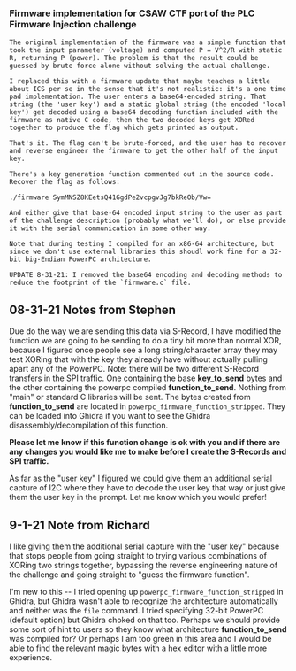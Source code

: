 
### Firmware implementation for CSAW CTF port of the PLC Firmware Injection challenge

    The original implementation of the firmware was a simple function that took the input parameter (voltage) and computed P = V^2/R with static R, returning P (power). The problem is that the result could be guessed by brute force alone without solving the actual challenge.

    I replaced this with a firmware update that maybe teaches a little about ICS per se in the sense that it's not realistic: it's a one time pad implementation. The user enters a base64-encoded string. That string (the 'user key') and a static global string (the encoded 'local key') get decoded using a base64 decoding function included with the firmware as native C code, then the two decoded keys get XORed together to produce the flag which gets printed as output. 

    That's it. The flag can't be brute-forced, and the user has to recover and reverse engineer the firmware to get the other half of the input key. 

    There's a key generation function commented out in the source code. Recover the flag as follows:

    ./firmware SymMNSZ8KEetsQ41GgdPe2vcpgvJg7bkReOb/Vw=

    And either give that base-64 encoded input string to the user as part of the challenge description (probably what we'll do), or else provide it with the serial communication in some other way. 

    Note that during testing I compiled for an x86-64 architecture, but since we don't use external libraries this shoudl work fine for a 32-bit big-Endian PowerPC architecture. 

    UPDATE 8-31-21: I removed the base64 encoding and decoding methods to reduce the footprint of the `firmware.c` file.

## 08-31-21 Notes from Stephen

Due do the way we are sending this data via S-Record, I have modified the function we are going to be sending to do a tiny bit more than normal XOR, because I figured once people see a long string/character array they may test XORing that with the key they already have without actually pulling apart any of the PowerPC. Note: there will be two different S-Record transfers in the SPI traffic. One containing the base **key_to_send** bytes and the other containing the powerpc compiled **function_to_send**. Nothing from "main" or standard C libraries will be sent. The bytes created from **function_to_send** are located in `powerpc_firmware_function_stripped`. They can be loaded into Ghidra if you want to see the Ghidra disassembly/decompilation of this function.

**Please let me know if this function change is ok with you and if there are any changes you would like me to make before I create the S-Records and SPI traffic.**

As far as the "user key" I figured we could give them an additional serial capture of I2C where they have to decode the user key that way or just give them the user key in the prompt. Let me know which you would prefer!

## 9-1-21 Note from Richard

I like giving them the additional serial capture with the "user key" because that stops people from going straight to trying various combinations of XORing two strings together, bypassing the reverse engineering nature of the challenge and going straight to "guess the firmware function". 

I'm new to this -- I tried opening up `powerpc_firmware_function_stripped` in Ghidra, but Ghidra wasn't able to recognize the architecture automatically and neither was the `file` command. I tried specifying 32-bit PowerPC (default option) but Ghidra choked on that too. Perhaps we should provide some sort of hint to users so they know what architecture **function_to_send** was compiled for? Or perhaps I am too green in this area and I would be able to find the relevant magic bytes with a hex editor with a little more experience.
